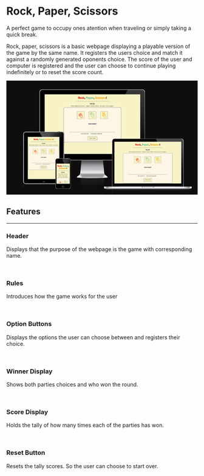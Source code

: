 # Rock, Paper, Scissors

A perfect game to occupy ones atention when traveling or simply taking a quick break. 

Rock, paper, scissors is a basic webpage displaying a playable version of the game by the same name. It registers the users choice and match it against a randomly generated oponents choice. The score of the user and computer is registered and the user can choose to continue playing indefinitely or to reset the score count. 

<img src="assets/readme-images/responsive.png">

<br>

## Features

---

### Header

Displays that the purpose of the webpage is the game with corresponding name.

<br> 

### Rules

Introduces how the game works for the user

<br>

### Option Buttons

Displays the options the user can choose between and registers their choice.

<br>

### Winner Display

Shows both parties choices and who won the round.

<br>

### Score Display

Holds the tally of how many times each of the parties has won.

<br>

### Reset Button

Resets the tally scores. So the user can choose to start over.

<br>